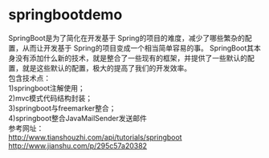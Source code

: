 # springbootdemo
SpringBoot是为了简化在开发基于 Spring的项目的难度，减少了哪些繁杂的配置，从而让开发基于 Spring的项目变成一个相当简单容易的事。
SpringBoot其本身没有添加什么新的技术，就是整合了一些现有的框架，并提供了一些默认的配置，就是这些默认的配置，极大的提高了我们的开发效率。 </br>
包含技术点：</br>
  1)springboot注解使用；</br>
  2)mvc模式代码结构封装；</br>
  3)springboot与freemarker整合；</br>
  4)springboot整合JavaMailSender发送邮件</br>
  参考网址：</br>
  http://www.tianshouzhi.com/api/tutorials/springboot</br>
  http://www.jianshu.com/p/295c57a20382
